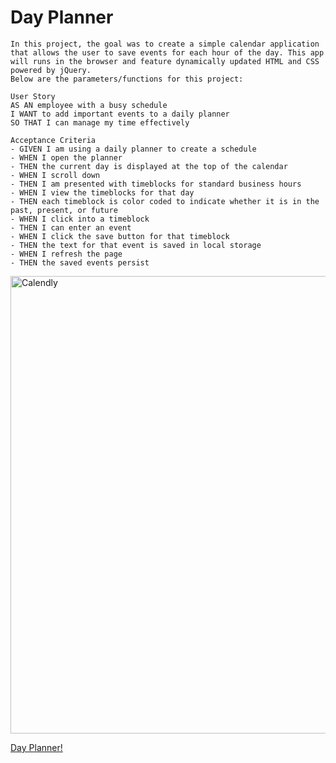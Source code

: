 # Day Planner
```
In this project, the goal was to create a simple calendar application that allows the user to save events for each hour of the day. This app will runs in the browser and feature dynamically updated HTML and CSS powered by jQuery.
Below are the parameters/functions for this project:
```
```
User Story
AS AN employee with a busy schedule
I WANT to add important events to a daily planner
SO THAT I can manage my time effectively
```
```
Acceptance Criteria
- GIVEN I am using a daily planner to create a schedule
- WHEN I open the planner
- THEN the current day is displayed at the top of the calendar
- WHEN I scroll down
- THEN I am presented with timeblocks for standard business hours
- WHEN I view the timeblocks for that day
- THEN each timeblock is color coded to indicate whether it is in the past, present, or future
- WHEN I click into a timeblock
- THEN I can enter an event
- WHEN I click the save button for that timeblock
- THEN the text for that event is saved in local storage
- WHEN I refresh the page
- THEN the saved events persist
```

<img width="732" alt="Calendly" src="https://user-images.githubusercontent.com/67169488/90987598-bfba7100-e551-11ea-98dc-c02929546ff0.png">


[Day Planner!](https://gcloud11.github.io/Calendly/)






